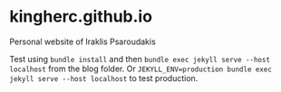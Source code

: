 # kingherc.github.io
Personal website of Iraklis Psaroudakis

Test using `bundle install` and then `bundle exec jekyll serve --host localhost` from the blog folder. Or `JEKYLL_ENV=production bundle exec jekyll serve --host localhost` to test production.
